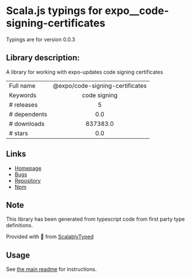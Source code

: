 
# Scala.js typings for expo__code-signing-certificates

Typings are for version 0.0.3

## Library description:
A library for working with expo-updates code signing certificates

|                    |                 |
| ------------------ | :-------------: |
| Full name          | @expo/code-signing-certificates |
| Keywords           | code signing |
| # releases         | 5 |
| # dependents       | 0.0 |
| # downloads        | 837383.0 |
| # stars            | 0.0 |

## Links
- [Homepage](https://github.com/expo/code-signing-certificates/tree/main#readme)
- [Bugs](https://github.com/expo/code-signing-certificates/issues)
- [Repository](https://github.com/expo/code-signing-certificates)
- [Npm](https://www.npmjs.com/package/%40expo%2Fcode-signing-certificates)
    


## Note
This library has been generated from typescript code from first party type definitions.

Provided with :purple_heart: from [ScalablyTyped](https://github.com/oyvindberg/ScalablyTyped)

## Usage
See [the main readme](../../readme.md) for instructions.


